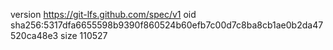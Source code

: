 version https://git-lfs.github.com/spec/v1
oid sha256:5317dfa6655598b9390f860524b60efb7c00d7c8ba8cb1ae0b2da47520ca48e3
size 110527
